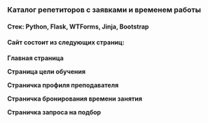 ### Каталог репетиторов с заявками и временем работы
#### Стек: Python, Flask, WTForms, Jinja, Bootstrap

#### Сайт состоит из следующих страниц:

**Главная страница**

**Страница цели обучения**

**Страничка профиля преподавателя**

**Страничка бронирования времени занятия**

**Cтраничка запроса на подбор**